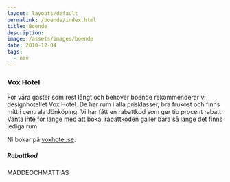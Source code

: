 ```yaml
---
layout: layouts/default
permalink: /boende/index.html
title: Boende
description:
image: /assets/images/boende
date: 2010-12-04
tags:
  - nav
---
```


### Vox Hotel

För våra gäster som rest långt och behöver boende rekommenderar vi designhotellet Vox Hotel. De har rum i alla prisklasser, bra frukost och finns mitt i centrala Jönköping. Vi har fått en rabattkod som ger tio procent rabatt. Vänta inte för länge med att boka, rabattkoden gäller bara så länge det finns lediga rum.

Ni bokar på <a href="https://voxhotel.se/" target="_blank" rel="noreferrer">voxhotel.se</a>.

##### Rabattkod
MADDEOCHMATTIAS
